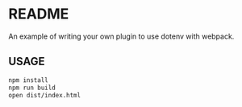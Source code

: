 # README

An example of writing your own plugin to use dotenv with webpack.

## USAGE

```bash
npm install
npm run build
open dist/index.html
```

